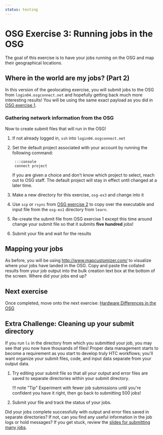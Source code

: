 ```yaml
---
status: testing
---
```


OSG Exercise 3: Running jobs in the OSG
========================================

The goal of this exercise is to have your jobs running on the OSG and map their geographical locations.

Where in the world are my jobs? (Part 2)
----------------------------------------

In this version of the geolocating exercise, you will submit jobs to the OSG from `login04.osgconnect.net` and
hopefully getting back much more interesting results!
You will be using the same exact payload as you did in [OSG exercise 1](ex1-submit-refresher.md).

### Gathering network information from the OSG

Now to create submit files that will run in the OSG!

1. If not already logged in, `ssh` into `login04.osgconnect.net`
1. Set the default project associated with your account by running the following command:

        :::console
        connect project

    If you are given a choice and don't know which project to select, reach out to OSG staff.
    The default project will stay in effect until changed at a later time.

1. Make a new directory for this exercise, `osg-ex3` and change into it
1. Use `scp` or `rsync` from [OSG exercise 2](ex2-login-scp.md) to copy over the executable and input
   file from the `osg-ex1` directory from `learn`.
1. Re-create the submit file from OSG exercise 1 except this time around change your submit file so that it submits
   **five hundred** jobs!
1. Submit your file and wait for the results

Mapping your jobs
-----------------

As before, you will be using <http://www.mapcustomizer.com/> to visualize where your jobs have landed in the OSG.
Copy and paste the collated results from your job output into the bulk creation text box at the bottom of the screen.
Where did your jobs end up?

Next exercise
-------------

Once completed, move onto the next exercise: [Hardware Differences in the OSG](ex4-hardware-diffs.md)

Extra Challenge: Cleaning up your submit directory
--------------------------------------------------

If you run `ls` in the directory from which you submitted your job, you may see that you now have thousands of files!
Proper data management starts to become a requirement as you start to develop truly HTC workflows;
you'll want organize your submit files, code, and input data separate from your output data.

1. Try editing your submit file so that all your output and error files are saved to separate directories within your
   submit directory.
   
    !!! note "Tip"
        Experiment with fewer job submissions until you're confident you have it right, then go back to submitting 500
        jobs!

1. Submit your file and track the status of your jobs.

Did your jobs complete successfully with output and error files saved in separate directories?
If not, can you find any useful information in the job logs or hold messages?
If you get stuck, review the [slides for submitting many jobs](../files/osgus20-day1-part2-many-HTCondor-jobs.pdf).
